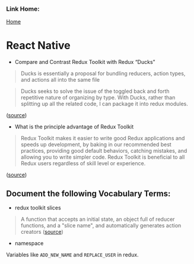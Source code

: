 ### Link Home:
[Home](README.md)

#   React Native

- Compare and Contrast Redux Toolkit with Redux “Ducks”

> Ducks is essentially a proposal for bundling reducers, action types, and actions all into the same file

> Ducks seeks to solve the issue of the toggled back and forth repetitive nature of organizing by type. With Ducks, rather than splitting up all the related code, I can package it into redux modules.

([source](https://medium.com/swlh/the-good-the-bad-of-react-redux-and-why-ducks-might-be-the-solution-1567d5bdc698))

- What is the principle advantage of Redux Toolkit

> Redux Toolkit makes it easier to write good Redux applications and speeds up development, by baking in our recommended best practices, providing good default behaviors, catching mistakes, and allowing you to write simpler code. Redux Toolkit is beneficial to all Redux users regardless of skill level or experience.

([source](https://redux.js.org/redux-toolkit/overview))

## Document the following Vocabulary Terms:

- redux toolkit slices

> A function that accepts an initial state, an object full of reducer functions, and a "slice name", and automatically generates action creators ([source](https://redux-toolkit.js.org/api/createslice))

- namespace

Variables like `ADD_NEW_NAME` and `REPLACE_USER` in redux.
